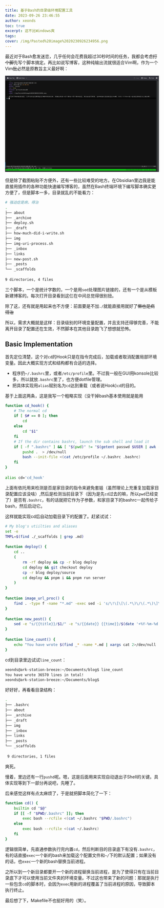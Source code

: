 ```yaml
---
title: 基于Bash的目录级环境配置工具
date: 2023-09-26 23:46:55
author: xeonds
toc: true
excerpt: 这不比Windows爽
tags: 
cover: /img/Pasted%20image%2020230926234956.png
---
```

最近对于Bash愈发迷恋，几乎任何会花费我超过30秒时间的任务，我都会考虑~~打个脚先~~写个脚本搞定。再比如说写博客，这种纯输出流就很适合Vim啊，作为一个Vim~~批~~必然是原教旨主义最好啊：

![算了截图还是用Obsidian粘吧](img/Pasted%20image%2020230926235753.png)

但是除了截图粘贴不方便外，还有一些比较难受的地方。在Obsidian里边我是能直接用插件的各种功能快速编写博客的，虽然在Bash终端环境下编写脚本确实更方便了，但是脚本一多，目录就乱的不能看力：

```bash
# 强迫症是病，得治
.
├── about
├── _archive
├── deploy.sh
├── _draft
├── how-much-did-i-write.sh
├── img
├── img-uri-process.sh
├── _inbox
├── links
├── new-post.sh
├── _posts
└── _scaffolds

9 directories, 4 files
```

三个脚本，一个是统计字数的，一个是用`sed`处理图片链接的，还有一个是从模板新建博客的。每次打开目录看到这仨在中间总觉得很别扭。

除了这，还有就是用起来也不方便：前面要是不加`./`就能直接用就好了~~懒也是病得治~~

所以，需求大概就是这样：目录级别的环境变量配置，并且支持还得够完善，不能离开目录了配置还在生效，不然脚本在其他目录跑飞了想想就恐怖。

## Basic Implementation

首先定位清楚，这个对`cd`的Hook只是在指令完成后，加载或者取消配置局部环境变量。因此大概实现方式和结构都有合适的选择。

- 程序扔`~/.bashrc`里，或者`/etc/profile`里。不过我一般在GUI用konsole比较多，所以就放`.bashrc`里了，也方便dotfile管理。
- 把具体实现用`alias`赋别名为`cd`达到重载（或者说Hook)`cd`的目的。

基于上面这两条，这是我写一个粗略实现（没干掉bash基本使用就是能用

```bash
function cd_hook() {
    # The normal cd
    if [ $# == 0 ]; then
        cd
    else
        cd "$1" 
	fi
    # If the dir contains bashrc, launch the sub shell and load it
    if [ -f ".bashrc" ] && [ "$(pwd)" != "$(getent passwd $USER | awk -F ':' '{print $6}')" ]; then
        pushd .  > /dev/null
        bash --init-file <(cat /etc/profile ~/.bashrc .bashrc)
    fi
}

alias cd='cd_hook'
```

上面有依托用来检测是否是家目录的指令来避免套娃（虽然理论上充重复加载家目录配置应该没啥）,然后是检测当前目录下（因为是先`cd`过去的嘛，所以`pwd`已经变了）是否有`.bashrc`，有的话就把它作为子参数，和家目录下的bashrc一起传给子bash，然后启动它。

这样就能实现cd后自动加载目录下的配置了。赶紧试试：

```bash
# My blog's utiilties and aliases
set -e
TMPL=$(find ./_scaffolds | grep .md)

function deploy() {
    cd ..
    (
        rm -rf deploy && cp -r blog deploy
        cd deploy && git checkout deploy
        cp -r blog deploy/source
        cd deploy && pnpm i && pnpm run server
    )
}

function image_url_proc() {
    find . -type f -name "*.md" -exec sed -i 's/\!\[\[\(.*\)\/\(.*\)\]\]/\!\[\2\]\(\/img\/\2\)/gi' {}
}

function new_post() {
    sed -e "s/{{title}}/$1/" -e "s/{{date}} {{time}}/$(date '+%Y-%m-%d %H:%M:%S')/" $TMPL
}

function line_count() {
    echo "You have wrote $(find _* -name *.md | xargs cat 2>/dev/null | wc -l) lines in total!"
}
```

cd到目录里边试试`line_count`：

```bash
xeonds@ark-station-breeze:~/Documents/blog$ line_count
You have wrote 36570 lines in total!
xeonds@ark-station-breeze:~/Documents/blog$ 
```

好好好，再看看目录结构：

```bash
.
├── .bashrc
├── about
├── _archive
├── _draft
├── img
├── _inbox
├── links
├── _posts
└── _scaffolds

 9 directories, 1 files
```

爽死。

慢着，里边还有一行`pushd`呢。嗯，这是后面用来实现自动退出子Shell的关键。具体实现等到下一部分再说吧，先睡了。

后来感觉这样有点太麻烦了，于是就把脚本简化了一下：

```bash
function cd() {
    builtin cd "$@"
    if [[ -f "$PWD/.bashrc" ]]; then
        exec bash --rcfile <(cat ~/.bashrc "$PWD/.bashrc")
    else
        exec bash --rcfile <(cat ~/.bashrc)
    fi
}
```

逻辑很简单，先直通参数执行完内置`cd`，然后判断目的目录底下有没有`.bashrc`，有的话直接`exec`一个新的bash来加载这个配置文件和`~/`下的默认配置；如果没有的话，也`exec`一个新的bash替换当前进程。

之所以到一个新目录都要开一个新的进程替换当前进程，是为了使得只有在当前目录底下才可以使用当前文件夹的环境变量。不过这也带来了新的问题：那就是执行一些包含`cd`的脚本时，会因为`exec`用新的进程覆盖了当前进程的原因，导致脚本执行终止。

最后想了下，Makefile不也挺好用的（笑）。
